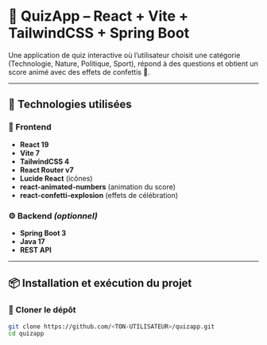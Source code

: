 # 🧠 QuizApp – React + Vite + TailwindCSS + Spring Boot

Une application de quiz interactive où l’utilisateur choisit une catégorie (Technologie, Nature, Politique, Sport), répond à des questions et obtient un score animé avec des effets de confettis 🎉.

---

## 🚀 Technologies utilisées

### 🎨 Frontend
- **React 19**
- **Vite 7**
- **TailwindCSS 4**
- **React Router v7**
- **Lucide React** (icônes)
- **react-animated-numbers** (animation du score)
- **react-confetti-explosion** (effets de célébration)

### ⚙️ Backend *(optionnel)*
- **Spring Boot 3**
- **Java 17**
- **REST API**

---

## 📦 Installation et exécution du projet

### 🔹 Cloner le dépôt
```bash
git clone https://github.com/<TON-UTILISATEUR>/quizapp.git
cd quizapp
